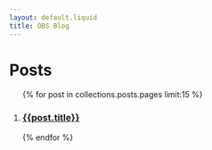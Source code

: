 ```yaml
---
layout: default.liquid
title: OBS Blog
---
```


# Posts

<ol id="posts-listing">
{% for post in collections.posts.pages limit:15 %}
<li>
<article>
	<h3><a href="{{post.permalink}}">{{post.title}}</a>
</article>
</li>
{% endfor %}
</ol>
